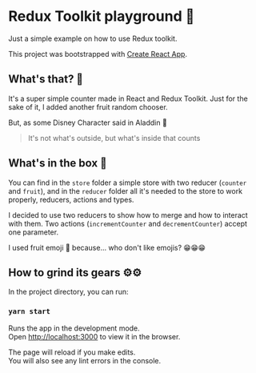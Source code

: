 # Redux Toolkit playground 🏰

Just a simple example on how to use Redux toolkit.

This project was bootstrapped with [Create React App](https://github.com/facebook/create-react-app).

## What's that? 🔎
It's a super simple counter made in React and Redux Toolkit. Just for the sake of it, I added another fruit random chooser.

But, as some Disney Character said in Aladdin 🧞
>It's not what's outside, but what's inside that counts

## What's in the box 🧃

You can find in the `store` folder a simple store with two reducer (`counter` and `fruit`), and in the `reducer` folder all it's needed to the store to work properly, reducers, actions and types.

I decided to use two reducers to show how to merge and how to interact with them. Two actions (`incrementCounter` and `decrementCounter`) accept one parameter.

I used fruit emoji 🍏 because... who don't like emojis? 😁😁😁


## How to grind its gears ⚙️⚙️

In the project directory, you can run:

### `yarn start`

Runs the app in the development mode.\
Open [http://localhost:3000](http://localhost:3000) to view it in the browser.

The page will reload if you make edits.\
You will also see any lint errors in the console.
